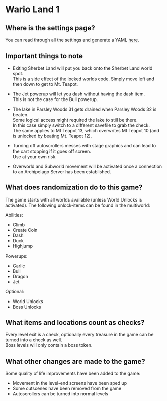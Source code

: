 # Wario Land 1

## Where is the settings page?

You can read through all the settings and generate a YAML [here](../player-settings).

## Important things to note

- Exiting Sherbet Land will put you back onto the Sherbet Land world spot.\
This is a side effect of the locked worlds code. Simply move left and then down to get to Mt. Teapot.

- The Jet powerup will let you dash without having the dash item.\
This is not the case for the Bull powerup.

- The lake in Parsley Woods 31 gets drained when Parsley Woods 32 is beaten.\
Some logical access might required the lake to still be there.\
In this case simply switch to a different savefile to grab the check.\
The same applies to Mt Teapot 13, which overwrites Mt Teapot 10 (and is unlocked by beating Mt. Teapot 12).

- Turning off autoscrollers messes with stage graphics and can lead to the cart stopping if it goes off screen.\
Use at your own risk.

- Overworld and Subworld movement will be activated once a connection to an Archipelago Server has been established.

## What does randomization do to this game?

The game starts with all worlds available (unless World Unlocks is activated).
The following unlock-items can be found in the multiworld:

Abilities:
- Climb
- Create Coin
- Dash
- Duck
- Highjump

Powerups:
- Garlic
- Bull
- Dragon
- Jet

Optional:
- World Unlocks
- Boss Unlocks

## What items and locations count as checks?

Every level exit is a check, optionally every treasure in the game can be turned into a check as well.\
Boss levels will only contain a boss token.

## What other changes are made to the game?

Some quality of life improvements have been added to the game:

- Movement in the level-end screens have been sped up
- Some cutscenes have been removed from the game
- Autoscrollers can be turned into normal levels